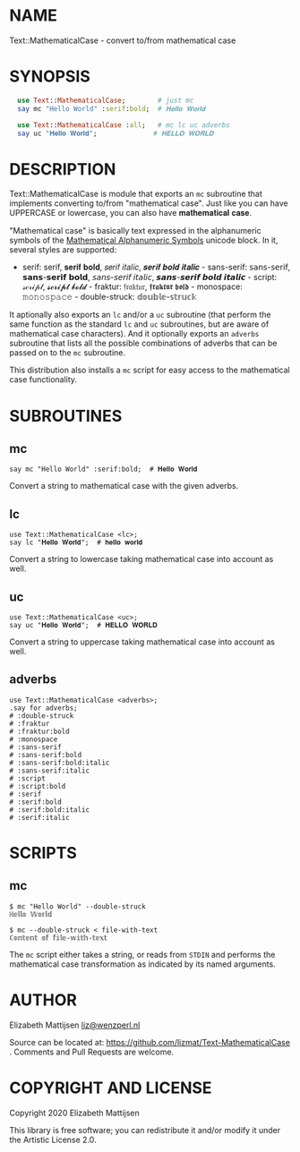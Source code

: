 NAME
====

Text::MathematicalCase - convert to/from mathematical case

SYNOPSIS
========

```raku
  use Text::MathematicalCase;        # just mc
  say mc "Hello World" :serif:bold;  # 𝐇𝐞𝐥𝐥𝐨 𝐖𝐨𝐫𝐥𝐝

  use Text::MathematicalCase :all;   # mc lc uc adverbs
  say uc "𝐇𝐞𝐥𝐥𝐨 𝐖𝐨𝐫𝐥𝐝";              # 𝐇𝐄𝐋𝐋𝐎 𝐖𝐎𝐑𝐋𝐃
```

DESCRIPTION
===========

Text::MathematicalCase is module that exports an `mc` subroutine that implements converting to/from "mathematical case". Just like you can have UPPERCASE or lowercase, you can also have 𝐦𝐚𝐭𝐡𝐞𝐦𝐚𝐭𝐢𝐜𝐚𝐥 𝐜𝐚𝐬𝐞.

"Mathematical case" is basically text expressed in the alphanumeric symbols of the [Mathematical Alphanumeric Symbols](https://en.wikipedia.org/wiki/Mathematical_Alphanumeric_Symbols) unicode block. In it, several styles are supported:

- serif: serif, 𝐬𝐞𝐫𝐢𝐟 𝐛𝐨𝐥𝐝, 𝑠𝑒𝑟𝑖𝑓 𝑖𝑡𝑎𝑙𝑖𝑐, 𝒔𝒆𝒓𝒊𝒇 𝒃𝒐𝒍𝒅 𝒊𝒕𝒂𝒍𝒊𝒄 - sans-serif: 𝗌𝖺𝗇𝗌-𝗌𝖾𝗋𝗂𝖿, 𝘀𝗮𝗻𝘀-𝘀𝗲𝗿𝗶𝗳 𝗯𝗼𝗹𝗱, 𝘴𝘢𝘯𝘴-𝘴𝘦𝘳𝘪𝘧 𝘪𝘵𝘢𝘭𝘪𝘤, 𝙨𝙖𝙣𝙨-𝙨𝙚𝙧𝙞𝙛 𝙗𝙤𝙡𝙙 𝙞𝙩𝙖𝙡𝙞𝙘 - script: 𝓈𝒸𝓇𝒾𝓅𝓉, 𝓼𝓬𝓻𝓲𝓹𝓽 𝓫𝓸𝓵𝓭 - fraktur: 𝔣𝔯𝔞𝔨𝔱𝔲𝔯, 𝖋𝖗𝖆𝖐𝖙𝖚𝖗 𝖇𝖔𝖑𝖉 - monospace: 𝚖𝚘𝚗𝚘𝚜𝚙𝚊𝚌𝚎 - double-struck: 𝕕𝕠𝕦𝕓𝕝𝕖-𝕤𝕥𝕣𝕦𝕔𝕜

It aptionally also exports an `lc` and/or a `uc` subroutine (that perform the same function as the standard `lc` and `uc` subroutines, but are aware of mathematical case characters). And it optionally exports an `adverbs` subroutine that lists all the possible combinations of adverbs that can be passed on to the `mc` subroutine.

This distribution also installs a `mc` script for easy access to the mathematical case functionality.

SUBROUTINES
===========

mc
--

    say mc "Hello World" :serif:bold;  # 𝐇𝐞𝐥𝐥𝐨 𝐖𝐨𝐫𝐥𝐝

Convert a string to mathematical case with the given adverbs.

lc
--

    use Text::MathematicalCase <lc>;
    say lc "𝐇𝐞𝐥𝐥𝐨 𝐖𝐨𝐫𝐥𝐝";  # 𝐡𝐞𝐥𝐥𝐨 𝐰𝐨𝐫𝐥𝐝

Convert a string to lowercase taking mathematical case into account as well.

uc
--

    use Text::MathematicalCase <uc>;
    say uc "𝐇𝐞𝐥𝐥𝐨 𝐖𝐨𝐫𝐥𝐝";  # 𝐇𝐄𝐋𝐋𝐎 𝐖𝐎𝐑𝐋𝐃

Convert a string to uppercase taking mathematical case into account as well.

adverbs
-------

    use Text::MathematicalCase <adverbs>;
    .say for adverbs;
    # :double-struck
    # :fraktur
    # :fraktur:bold
    # :monospace
    # :sans-serif
    # :sans-serif:bold
    # :sans-serif:bold:italic
    # :sans-serif:italic
    # :script
    # :script:bold
    # :serif
    # :serif:bold
    # :serif:bold:italic
    # :serif:italic

SCRIPTS
=======

mc
--

    $ mc "Hello World" --double-struck
    ℍ𝕖𝕝𝕝𝕠 𝕎𝕠𝕣𝕝𝕕

    $ mc --double-struck < file-with-text
    ℂ𝕠𝕟𝕥𝕖𝕟𝕥 𝕠𝕗 𝕗𝕚𝕝𝕖-𝕨𝕚𝕥𝕙-𝕥𝕖𝕩𝕥

The `mc` script either takes a string, or reads from `STDIN` and performs the mathematical case transformation as indicated by its named arguments.

AUTHOR
======

Elizabeth Mattijsen <liz@wenzperl.nl>

Source can be located at: https://github.com/lizmat/Text-MathematicalCase . Comments and Pull Requests are welcome.

COPYRIGHT AND LICENSE
=====================

Copyright 2020 Elizabeth Mattijsen

This library is free software; you can redistribute it and/or modify it under the Artistic License 2.0.

